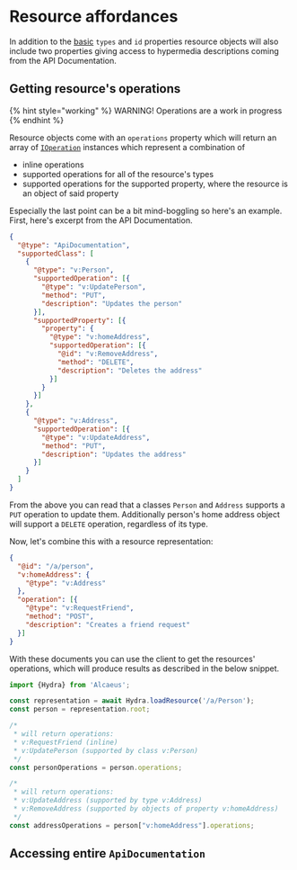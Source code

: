 # Resource affordances

In addition to the [basic](./resource-objects.md) `types` and `id` properties resource objects will also
include two properties giving access to hypermedia descriptions coming from the API Documentation.

## Getting resource's operations

{% hint style="working" %}
 WARNING! Operations are a work in progress 
{% endhint %}

Resource objects come with an `operations` property which will return an array of [`IOperation`][op]
instances which represent a combination of
 
* inline operations 
* supported operations for all of the resource's types
* supported operations for the supported property, where the resource is an object of said property

Especially the last point can be a bit mind-boggling so here's an example. First, here's excerpt from the API
Documentation.

```json
{
  "@type": "ApiDocumentation",
  "supportedClass": [
    {
      "@type": "v:Person",
      "supportedOperation": [{
        "@type": "v:UpdatePerson",
        "method": "PUT",
        "description": "Updates the person"
      }],
      "supportedProperty": [{
        "property": {
          "@type": "v:homeAddress",
          "supportedOperation": [{
            "@id": "v:RemoveAddress",
            "method": "DELETE",
            "description": "Deletes the address"
          }]
        }
      }]
    },
    {
      "@type": "v:Address",
      "supportedOperation": [{
        "@type": "v:UpdateAddress",
        "method": "PUT",
        "description": "Updates the address"
      }]
    }
  ]
}
```

From the above you can read that a classes `Person` and `Address` supports a `PUT` operation to update them.
Additionally person's home address object will support a `DELETE` operation, regardless of its type.

Now, let's combine this with a resource representation:

```json
{
  "@id": "/a/person",
  "v:homeAddress": {
    "@type": "v:Address"
  },
  "operation": [{
    "@type": "v:RequestFriend",
    "method": "POST",
    "description": "Creates a friend request"
  }]
}
```

With these documents you can use the client to get the resources' operations, which will produce results as
described in the below snippet.


```js
import {Hydra} from 'Alcaeus';

const representation = await Hydra.loadResource('/a/Person');
const person = representation.root;

/* 
 * will return operations:
 * v:RequestFriend (inline)
 * v:UpdatePerson (supported by class v:Person)
 */
const personOperations = person.operations;

/* 
 * will return operations:
 * v:UpdateAddress (supported by type v:Address)
 * v:RemoveAddress (supported by objects of property v:homeAddress)
 */
const addressOperations = person["v:homeAddress"].operations;
```

## Accessing entire `ApiDocumentation`

[op]: ../api-documentation/operation.md
